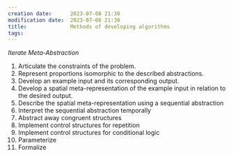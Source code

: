 ```yaml
---
creation date:		2023-07-08 21:30
modification date:	2023-07-08 21:30
title: 				Methods of developing algorithms
tags:
---
```

*Iterate Meta-Abstraction*
1. Articulate the constraints of the problem.
2. Represent proportions isomorphic to the described abstractions.
3. Develop an example input and its corresponding output.
4. Develop a spatial meta-representation of the example input in relation to the desired output.
5. Describe the spatial meta-representation using a sequential abstraction
6. Interpret the sequential abstraction temporally
7. Abstract away congruent structures
8. Implement control structures for repetition 
9. Implement control structures for conditional logic
10. Parameterize 
11. Formalize
